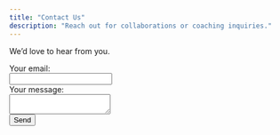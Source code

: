 ```yaml
---
title: "Contact Us"
description: "Reach out for collaborations or coaching inquiries."
---
```


We’d love to hear from you.

<form action="https://formspree.io/f/YOUR_FORM_ID" method="POST">
  <label>Your email:<br><input type="email" name="email" required></label><br>
  <label>Your message:<br><textarea name="message" required></textarea></label><br>
  <button type="submit">Send</button>
</form>
